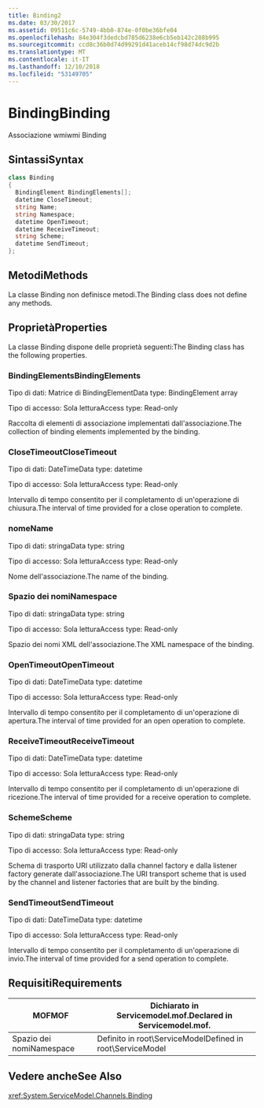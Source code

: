```yaml
---
title: Binding2
ms.date: 03/30/2017
ms.assetid: 09511c6c-5749-4bb0-874e-0f0be36bfe04
ms.openlocfilehash: 84e304f3dedcbd785d6238e6cb5eb142c288b995
ms.sourcegitcommit: ccd8c36b0d74d99291d41aceb14cf98d74dc9d2b
ms.translationtype: MT
ms.contentlocale: it-IT
ms.lasthandoff: 12/10/2018
ms.locfileid: "53149705"
---
```

# <a name="binding"></a><span data-ttu-id="fa325-102">Binding</span><span class="sxs-lookup"><span data-stu-id="fa325-102">Binding</span></span>
<span data-ttu-id="fa325-103">Associazione wmi</span><span class="sxs-lookup"><span data-stu-id="fa325-103">wmi Binding</span></span>  
  
## <a name="syntax"></a><span data-ttu-id="fa325-104">Sintassi</span><span class="sxs-lookup"><span data-stu-id="fa325-104">Syntax</span></span>  
  
```csharp
class Binding  
{  
  BindingElement BindingElements[];  
  datetime CloseTimeout;  
  string Name;  
  string Namespace;  
  datetime OpenTimeout;  
  datetime ReceiveTimeout;  
  string Scheme;  
  datetime SendTimeout;  
};  
```  
  
## <a name="methods"></a><span data-ttu-id="fa325-105">Metodi</span><span class="sxs-lookup"><span data-stu-id="fa325-105">Methods</span></span>  
 <span data-ttu-id="fa325-106">La classe Binding non definisce metodi.</span><span class="sxs-lookup"><span data-stu-id="fa325-106">The Binding class does not define any methods.</span></span>  
  
## <a name="properties"></a><span data-ttu-id="fa325-107">Proprietà</span><span class="sxs-lookup"><span data-stu-id="fa325-107">Properties</span></span>  
 <span data-ttu-id="fa325-108">La classe Binding dispone delle proprietà seguenti:</span><span class="sxs-lookup"><span data-stu-id="fa325-108">The Binding class has the following properties.</span></span>  
  
### <a name="bindingelements"></a><span data-ttu-id="fa325-109">BindingElements</span><span class="sxs-lookup"><span data-stu-id="fa325-109">BindingElements</span></span>  
 <span data-ttu-id="fa325-110">Tipo di dati: Matrice di BindingElement</span><span class="sxs-lookup"><span data-stu-id="fa325-110">Data type: BindingElement array</span></span>  
  
 <span data-ttu-id="fa325-111">Tipo di accesso: Sola lettura</span><span class="sxs-lookup"><span data-stu-id="fa325-111">Access type: Read-only</span></span>  
  
 <span data-ttu-id="fa325-112">Raccolta di elementi di associazione implementati dall'associazione.</span><span class="sxs-lookup"><span data-stu-id="fa325-112">The collection of binding elements implemented by the binding.</span></span>  
  
### <a name="closetimeout"></a><span data-ttu-id="fa325-113">CloseTimeout</span><span class="sxs-lookup"><span data-stu-id="fa325-113">CloseTimeout</span></span>  
 <span data-ttu-id="fa325-114">Tipo di dati: DateTime</span><span class="sxs-lookup"><span data-stu-id="fa325-114">Data type: datetime</span></span>  
  
 <span data-ttu-id="fa325-115">Tipo di accesso: Sola lettura</span><span class="sxs-lookup"><span data-stu-id="fa325-115">Access type: Read-only</span></span>  
  
 <span data-ttu-id="fa325-116">Intervallo di tempo consentito per il completamento di un'operazione di chiusura.</span><span class="sxs-lookup"><span data-stu-id="fa325-116">The interval of time provided for a close operation to complete.</span></span>  
  
### <a name="name"></a><span data-ttu-id="fa325-117">nome</span><span class="sxs-lookup"><span data-stu-id="fa325-117">Name</span></span>  
 <span data-ttu-id="fa325-118">Tipo di dati: stringa</span><span class="sxs-lookup"><span data-stu-id="fa325-118">Data type: string</span></span>  
  
 <span data-ttu-id="fa325-119">Tipo di accesso: Sola lettura</span><span class="sxs-lookup"><span data-stu-id="fa325-119">Access type: Read-only</span></span>  
  
 <span data-ttu-id="fa325-120">Nome dell'associazione.</span><span class="sxs-lookup"><span data-stu-id="fa325-120">The name of the binding.</span></span>  
  
### <a name="namespace"></a><span data-ttu-id="fa325-121">Spazio dei nomi</span><span class="sxs-lookup"><span data-stu-id="fa325-121">Namespace</span></span>  
 <span data-ttu-id="fa325-122">Tipo di dati: stringa</span><span class="sxs-lookup"><span data-stu-id="fa325-122">Data type: string</span></span>  
  
 <span data-ttu-id="fa325-123">Tipo di accesso: Sola lettura</span><span class="sxs-lookup"><span data-stu-id="fa325-123">Access type: Read-only</span></span>  
  
 <span data-ttu-id="fa325-124">Spazio dei nomi XML dell'associazione.</span><span class="sxs-lookup"><span data-stu-id="fa325-124">The XML namespace of the binding.</span></span>  
  
### <a name="opentimeout"></a><span data-ttu-id="fa325-125">OpenTimeout</span><span class="sxs-lookup"><span data-stu-id="fa325-125">OpenTimeout</span></span>  
 <span data-ttu-id="fa325-126">Tipo di dati: DateTime</span><span class="sxs-lookup"><span data-stu-id="fa325-126">Data type: datetime</span></span>  
  
 <span data-ttu-id="fa325-127">Tipo di accesso: Sola lettura</span><span class="sxs-lookup"><span data-stu-id="fa325-127">Access type: Read-only</span></span>  
  
 <span data-ttu-id="fa325-128">Intervallo di tempo consentito per il completamento di un'operazione di apertura.</span><span class="sxs-lookup"><span data-stu-id="fa325-128">The interval of time provided for an open operation to complete.</span></span>  
  
### <a name="receivetimeout"></a><span data-ttu-id="fa325-129">ReceiveTimeout</span><span class="sxs-lookup"><span data-stu-id="fa325-129">ReceiveTimeout</span></span>  
 <span data-ttu-id="fa325-130">Tipo di dati: DateTime</span><span class="sxs-lookup"><span data-stu-id="fa325-130">Data type: datetime</span></span>  
  
 <span data-ttu-id="fa325-131">Tipo di accesso: Sola lettura</span><span class="sxs-lookup"><span data-stu-id="fa325-131">Access type: Read-only</span></span>  
  
 <span data-ttu-id="fa325-132">Intervallo di tempo consentito per il completamento di un'operazione di ricezione.</span><span class="sxs-lookup"><span data-stu-id="fa325-132">The interval of time provided for a receive operation to complete.</span></span>  
  
### <a name="scheme"></a><span data-ttu-id="fa325-133">Scheme</span><span class="sxs-lookup"><span data-stu-id="fa325-133">Scheme</span></span>  
 <span data-ttu-id="fa325-134">Tipo di dati: stringa</span><span class="sxs-lookup"><span data-stu-id="fa325-134">Data type: string</span></span>  
  
 <span data-ttu-id="fa325-135">Tipo di accesso: Sola lettura</span><span class="sxs-lookup"><span data-stu-id="fa325-135">Access type: Read-only</span></span>  
  
 <span data-ttu-id="fa325-136">Schema di trasporto URI utilizzato dalla channel factory e dalla listener factory generate dall'associazione.</span><span class="sxs-lookup"><span data-stu-id="fa325-136">The URI transport scheme that is used by the channel and listener factories that are built by the binding.</span></span>  
  
### <a name="sendtimeout"></a><span data-ttu-id="fa325-137">SendTimeout</span><span class="sxs-lookup"><span data-stu-id="fa325-137">SendTimeout</span></span>  
 <span data-ttu-id="fa325-138">Tipo di dati: DateTime</span><span class="sxs-lookup"><span data-stu-id="fa325-138">Data type: datetime</span></span>  
  
 <span data-ttu-id="fa325-139">Tipo di accesso: Sola lettura</span><span class="sxs-lookup"><span data-stu-id="fa325-139">Access type: Read-only</span></span>  
  
 <span data-ttu-id="fa325-140">Intervallo di tempo consentito per il completamento di un'operazione di invio.</span><span class="sxs-lookup"><span data-stu-id="fa325-140">The interval of time provided for a send operation to complete.</span></span>  
  
## <a name="requirements"></a><span data-ttu-id="fa325-141">Requisiti</span><span class="sxs-lookup"><span data-stu-id="fa325-141">Requirements</span></span>  
  
|<span data-ttu-id="fa325-142">MOF</span><span class="sxs-lookup"><span data-stu-id="fa325-142">MOF</span></span>|<span data-ttu-id="fa325-143">Dichiarato in Servicemodel.mof.</span><span class="sxs-lookup"><span data-stu-id="fa325-143">Declared in Servicemodel.mof.</span></span>|  
|---------|-----------------------------------|  
|<span data-ttu-id="fa325-144">Spazio dei nomi</span><span class="sxs-lookup"><span data-stu-id="fa325-144">Namespace</span></span>|<span data-ttu-id="fa325-145">Definito in root\ServiceModel</span><span class="sxs-lookup"><span data-stu-id="fa325-145">Defined in root\ServiceModel</span></span>|  
  
## <a name="see-also"></a><span data-ttu-id="fa325-146">Vedere anche</span><span class="sxs-lookup"><span data-stu-id="fa325-146">See Also</span></span>  
 <xref:System.ServiceModel.Channels.Binding>
